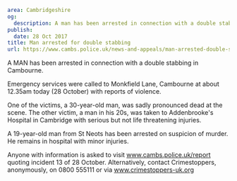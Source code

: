 ```yaml
area: Cambridgeshire
og:
  description: A man has been arrested in connection with a double stabbing in Cambourne.
publish:
  date: 28 Oct 2017
title: Man arrested for double stabbing
url: https://www.cambs.police.uk/news-and-appeals/man-arrested-double-stabbing
```

A MAN has been arrested in connection with a double stabbing in Cambourne.

Emergency services were called to Monkfield Lane, Cambourne at about 12.35am today (28 October) with reports of violence.

One of the victims, a 30-year-old man, was sadly pronounced dead at the scene. The other victim, a man in his 20s, was taken to Addenbrooke's Hospital in Cambridge with serious but not life threatening injuries.

A 19-year-old man from St Neots has been arrested on suspicion of murder. He remains in hospital with minor injuries.

Anyone with information is asked to visit www.cambs.police.uk/report quoting incident 13 of 28 October. Alternatively, contact Crimestoppers, anonymously, on 0800 555111 or via www.crimestoppers-uk.org
